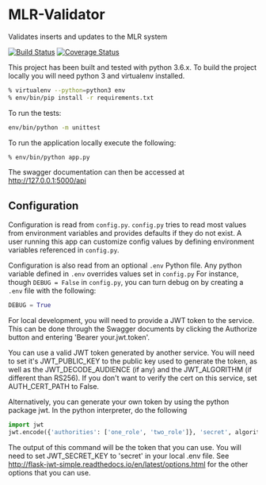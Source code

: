 # MLR-Validator
Validates inserts and updates to the MLR system

[![Build Status](https://travis-ci.org/USGS-CIDA/MLR-Validator.svg?branch=master)](https://travis-ci.org/USGS-CIDA/MLR-Validator)
[![Coverage Status](https://coveralls.io/repos/github/USGS-CIDA/MLR-Validator/badge.svg)](https://coveralls.io/github/USGS-CIDA/MLR-Validator)


This project has been built and tested with python 3.6.x. To build the project locally you will need
python 3 and virtualenv installed.
```bash
% virtualenv --python=python3 env
% env/bin/pip install -r requirements.txt
```
To run the tests:
```bash
env/bin/python -m unittest
```

To run the application locally execute the following:
```bash
% env/bin/python app.py
```

The swagger documentation can then be accessed at http://127.0.0.1:5000/api

## Configuration
Configuration is read from `config.py`. `config.py` tries to read most values from environment variables and provides defaults if they do not exist. A user running this app can customize config values by defining environment variables referenced in `config.py`.

Configuration is also read from an optional `.env` Python file. Any python variable defined in `.env` overrides values set in `config.py` For instance, though `DEBUG = False` in `config.py`, you can turn debug on by creating a `.env` file with the following:

```python
DEBUG = True
```

For local development, you will need to provide a JWT token to the service. This can be done through the Swagger 
documents by clicking the Authorize button and entering 'Bearer your.jwt.token'.

You can use a valid JWT token generated by another service. You will need to set it's JWT_PUBLIC_KEY to the public 
key used to generate the token, as well as the JWT_DECODE_AUDIENCE (if any) and the JWT_ALGORITHM 
(if different than RS256). If you don't want to verify the cert on this service, set AUTH_CERT_PATH to False.

Alternatively, you can generate your own token by using the python package jwt. In the python interpreter, do the following
```python
import jwt
jwt.encode({'authorities': ['one_role', 'two_role']}, 'secret', algorithm='HS256')
```

The output of this command will be the token that you can use. You will need to set JWT_SECRET_KEY to 'secret' in 
your local .env file. See http://flask-jwt-simple.readthedocs.io/en/latest/options.html for the other options that 
you can use.
